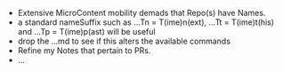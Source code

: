 * Extensive MicroContent mobility demads that Repo(s) have Names.
* a standard nameSuffix such as ...Tn = T(ime)n(ext), ...Tt = T(ime)t(his) and ...Tp = T(ime)p(ast) will be useful
* drop the ...md to see if this alters the available commands
* Refine my Notes that pertain to PRs.
* ...
